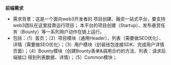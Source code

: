 **前端需求**

- 需求背景：这是一个面向web3开发者的 项目创建、融资一站式平台，要支持web3团队在这里挂靠运行项目； 本平台的项目创建（Startup）、发布悬赏任务（Bounty）等一系列用户动作在链上运行。
- 包括：（1）首页；（2）项目模块（通用Header）、列表（需要做SEO优化）、详情（需要做SEO优化）；（3）用户模块（封装钱包连接SDK、完成用户详情页面）；（4）Bounty模块（创建Bounty表单&调用合约的方法、列表：请求后端接口 得到列表数据、详情）；（5）Common模块；
